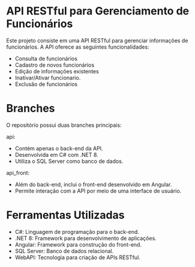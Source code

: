 # API RESTful para Gerenciamento de Funcionários
Este projeto consiste em uma API RESTful para gerenciar informações de funcionários. A API oferece as seguintes funcionalidades:

- Consulta de funcionários
- Cadastro de novos funcionários
- Edição de informações existentes
- Inativar/Ativar funcionario.
- Exclusão de funcionários

# Branches
O repositório possui duas branches principais:

api:
- Contém apenas o back-end da API.
- Desenvolvida em C# com .NET 8.
- Utiliza o SQL Server como banco de dados. 

api_front:
- Além do back-end, inclui o front-end desenvolvido em Angular.
- Permite interação com a API por meio de uma interface de usuário.

# Ferramentas Utilizadas
- C#: Linguagem de programação para o back-end.
- .NET 8: Framework para desenvolvimento de aplicações.
- Angular: Framework para construção do front-end.
- SQL Server: Banco de dados relacional.
- WebAPI: Tecnologia para criação de APIs RESTful.
